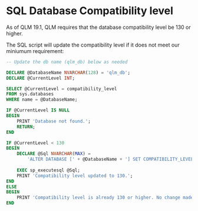 # SQL Database Compatibility level

As of QLM 19.1, QLM requires that the database compatibility level be 130 or higher.

The SQL script will update the compatibility level if it does not meet our miniumum requirement:

```sql
-- Update the db name (qlm_db) below as needed

DECLARE @DatabaseName NVARCHAR(128) = 'qlm_db';
DECLARE @CurrentLevel INT;

SELECT @CurrentLevel = compatibility_level
FROM sys.databases
WHERE name = @DatabaseName;

IF @CurrentLevel IS NULL
BEGIN
    PRINT 'Database not found.';
    RETURN;
END

IF @CurrentLevel < 130
BEGIN
    DECLARE @Sql NVARCHAR(MAX) = 
        'ALTER DATABASE [' + @DatabaseName + '] SET COMPATIBILITY_LEVEL = 130;';
    
    EXEC sp_executesql @Sql;
    PRINT 'Compatibility level updated to 130.';
END
ELSE
BEGIN
    PRINT 'Compatibility level is already 130 or higher. No change made.';
END
```
